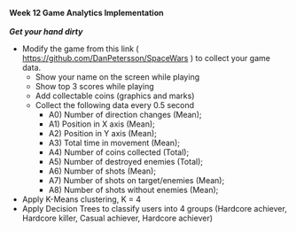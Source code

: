 ****Week 12 Game Analytics Implementation**** </br></br>
***Get your hand dirty*** </br>

- Modify the game from this link ( https://github.com/DanPetersson/SpaceWars ) to collect your game data.
  - Show your name on the screen while playing
  - Show top 3 scores while playing
  - Add collectable coins (graphics and marks)
  - Collect the following data every 0.5 second
    - A0) Number of direction changes (Mean);
    - A1) Position in X axis (Mean);
    - A2) Position in Y axis (Mean);
    - A3) Total time in movement (Mean);
    - A4) Number of coins collected (Total);
    - A5) Number of destroyed enemies (Total);
    - A6) Number of shots (Mean);
    - A7) Number of shots on target/enemies (Mean);
    - A8) Number of shots without enemies (Mean);
- Apply K-Means clustering, K = 4
- Apply Decision Trees to classify users into 4 groups (Hardcore achiever, Hardcore killer, Casual achiever, Hardcore achiever)
